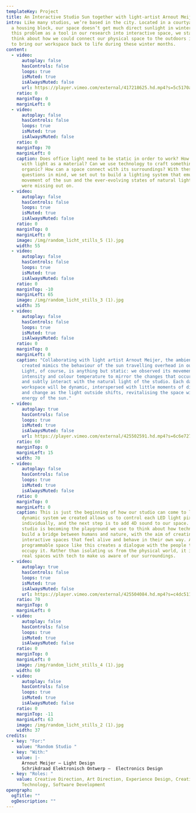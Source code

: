 ```yaml
---
templateKey: Project
title: An Interactive Studio Sun together with light-artist Arnout Meijer
intro: Like many studios, we’re based in the city. Located in a courtyard within
  a housing block, our space doesn’t get much direct sunlight in winter. Using
  this problem as a tool in our research into interactive space, we started to
  think about how we could connect our physical space to the outdoors in order
  to bring our workspace back to life during these winter months.
content:
  - video:
      autoplay: false
      hasControls: false
      loops: true
      isMuted: true
      isAlwaysMuted: false
      url: https://player.vimeo.com/external/417218625.hd.mp4?s=5c5170af31e4fa52a06c0273e409d89fa20f6abd&profile_id=175
    ratio: 0
    marginTop: 0
    marginLeft: 0
  - video:
      autoplay: false
      hasControls: false
      loops: true
      isMuted: true
      isAlwaysMuted: false
    ratio: 0
    marginTop: 70
    marginLeft: 0
    caption: Does office light need to be static in order to work? How can we work
      with light as a material? Can we use technology to craft something
      organic? How can a space connect with its surroundings? With these
      questions in mind, we set out to build a lighting system that emulates the
      movement of the sun and the ever-evolving states of natural light that we
      were missing out on.
  - video:
      autoplay: false
      hasControls: false
      loops: true
      isMuted: true
      isAlwaysMuted: false
    ratio: 0
    marginTop: 0
    marginLeft: 0
    image: /img/random_licht_stills_5 (1).jpg
    width: 55
  - video:
      autoplay: false
      hasControls: false
      loops: true
      isMuted: true
      isAlwaysMuted: false
    ratio: 0
    marginTop: -10
    marginLeft: 65
    image: /img/random_licht_stills_3 (1).jpg
    width: 35
  - video:
      autoplay: false
      hasControls: false
      loops: true
      isMuted: true
      isAlwaysMuted: false
    ratio: 0
    marginTop: 0
    marginLeft: 0
    caption: "Collaborating with light artist Arnout Meijer, the ambient system we
      created mimics the behaviour of the sun travelling overhead in our studio.
      Light, of course, is anything but static: we observed its movement,
      intensity and colour temperature to mirror the changes that occur outside
      and subtly interact with the natural light of the studio. Each day in our
      workspace will be dynamic, interspersed with little moments of difference
      and change as the light outside shifts, revitalising the space with the
      energy of the sun."
  - video:
      autoplay: true
      hasControls: false
      loops: true
      isMuted: true
      isAlwaysMuted: false
      url: https://player.vimeo.com/external/425502591.hd.mp4?s=6c6e727bf7181b38ec939c741720e0ca192c16ff&profile_id=175
    ratio: 60
    marginTop: 0
    marginLeft: 15
    width: 70
  - video:
      autoplay: false
      hasControls: false
      loops: true
      isMuted: true
      isAlwaysMuted: false
    ratio: 0
    marginTop: 0
    marginLeft: 0
    caption: This is just the beginning of how our studio can come to life. The
      dynamic system we created allows us to control each LED light pixel
      individually, and the next step is to add 4D sound to our space. Our
      studio is becoming the playground we use to think about how technology can
      build a bridge between humans and nature, with the aim of creating
      interactive spaces that feel alive and behave in their own way. A
      programmable space like this creates a dialogue with the people that
      occupy it. Rather than isolating us from the physical world, it infuses
      real spaces with tech to make us aware of our surroundings.
  - video:
      autoplay: true
      hasControls: false
      loops: true
      isMuted: true
      isAlwaysMuted: false
      url: https://player.vimeo.com/external/425504084.hd.mp4?s=c4dc51127e603b16c248435e49bac68e778bcff0&profile_id=175
    ratio: 70
    marginTop: 0
    marginLeft: 0
  - video:
      autoplay: false
      hasControls: false
      loops: true
      isMuted: true
      isAlwaysMuted: false
    ratio: 0
    marginTop: 0
    marginLeft: 0
    image: /img/random_licht_stills_4 (1).jpg
    width: 60
  - video:
      autoplay: false
      hasControls: false
      loops: true
      isMuted: true
      isAlwaysMuted: false
    ratio: 0
    marginTop: -11
    marginLeft: 63
    image: /img/random_licht_stills_2 (1).jpg
    width: 37
credits:
  - key: "For:"
    value: "Random Studio "
  - key: "With:"
    value: |-
      Arnout Meijer – Light Design 
      Schrikdraad Elektronisch Ontwerp –  Electronics Design 
  - key: "Roles: "
    value: Creative Direction, Art Direction, Experience Design, Creative
      Technology, Software Development
opengraph:
  ogTitle: ""
  ogDescription: ""
---
```

